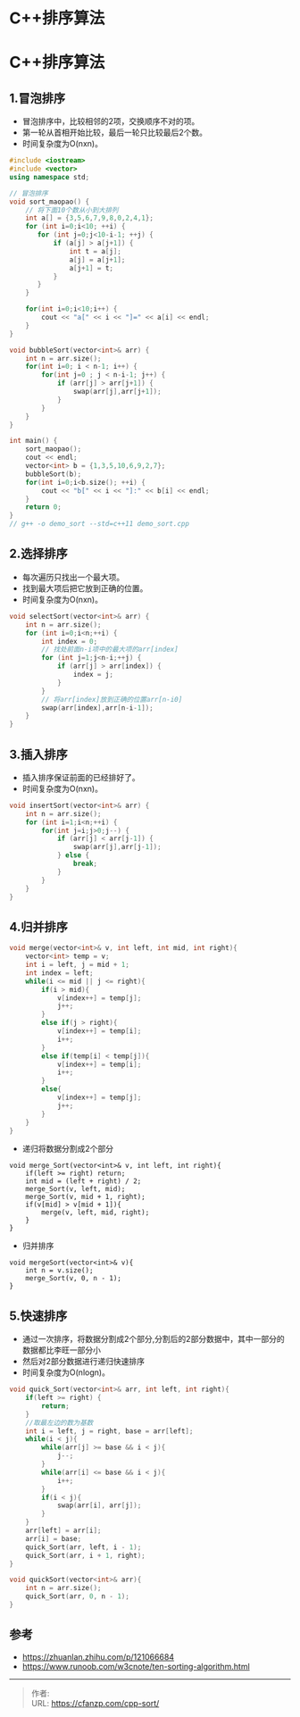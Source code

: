 # C++排序算法


<!--more-->
# C++排序算法
## 1.冒泡排序
- 冒泡排序中，比较相邻的2项，交换顺序不对的项。
- 第一轮从首相开始比较，最后一轮只比较最后2个数。
- 时间复杂度为O(nxn)。

```c++
#include <iostream>
#include <vector>
using namespace std;

// 冒泡排序
void sort_maopao() {
    // 将下面10个数从小到大排列
    int a[] = {3,5,6,7,9,8,0,2,4,1};
    for (int i=0;i<10; ++i) {
       for (int j=0;j<10-i-1; ++j) {
           if (a[j] > a[j+1]) {
               int t = a[j];
               a[j] = a[j+1];
               a[j+1] = t;
           }
       }
    }

    for(int i=0;i<10;i++) {
        cout << "a[" << i << "]=" << a[i] << endl;
    }
}

void bubbleSort(vector<int>& arr) {
    int n = arr.size();
    for(int i=0; i < n-1; i++) {
        for(int j=0 ; j < n-i-1; j++) {
            if (arr[j] > arr[j+1]) {
                swap(arr[j],arr[j+1]);
            }
        }
    }
}

int main() {
    sort_maopao();
    cout << endl;
    vector<int> b = {1,3,5,10,6,9,2,7};
    bubbleSort(b);
    for(int i=0;i<b.size(); ++i) {
        cout << "b[" << i << "]:" << b[i] << endl;
    }
    return 0;
}
// g++ -o demo_sort --std=c++11 demo_sort.cpp
```

## 2.选择排序
- 每次遍历只找出一个最大项。
- 找到最大项后把它放到正确的位置。
- 时间复杂度为O(nxn)。

```c++
void selectSort(vector<int>& arr) {
    int n = arr.size();
    for (int i=0;i<n;++i) {
        int index = 0;
        // 找处前面n-i项中的最大项的arr[index]
        for (int j=1;j<n-i;++j) {
            if (arr[j] > arr[index]) {
                index = j;
            }
        }
        // 将arr[index]放到正确的位置arr[n-i0]
        swap(arr[index],arr[n-i-1]);
    }
}
```

## 3.插入排序
- 插入排序保证前面的已经排好了。
- 时间复杂度为O(nxn)。
```c++
void insertSort(vector<int>& arr) {
    int n = arr.size();
    for (int i=1;i<n;++i) {
        for(int j=i;j>0;j--) {
            if (arr[j] < arr[j-1]) {
                swap(arr[j],arr[j-1]);
            } else {
                break;
            }
        }
    }
}
```

## 4.归并排序
```c++
void merge(vector<int>& v, int left, int mid, int right){
    vector<int> temp = v;
    int i = left, j = mid + 1;
    int index = left;
    while(i <= mid || j <= right){
        if(i > mid){
            v[index++] = temp[j];
            j++;
        }
        else if(j > right){
            v[index++] = temp[i];
            i++;
        }
        else if(temp[i] < temp[j]){
            v[index++] = temp[i];
            i++;
        }
        else{
            v[index++] = temp[j];
            j++;
        }
    }
}
```

- 递归将数据分割成2个部分
```
void merge_Sort(vector<int>& v, int left, int right){
    if(left >= right) return;
    int mid = (left + right) / 2;
    merge_Sort(v, left, mid);
    merge_Sort(v, mid + 1, right);
    if(v[mid] > v[mid + 1]){
        merge(v, left, mid, right);
    }
}
```

- 归并排序
```
void mergeSort(vector<int>& v){
    int n = v.size();
    merge_Sort(v, 0, n - 1);
}
```

## 5.快速排序
- 通过一次排序，将数据分割成2个部分,分割后的2部分数据中，其中一部分的数据都比李旺一部分小
- 然后对2部分数据进行递归快速排序
- 时间复杂度为O(nlogn)。

```c++
void quick_Sort(vector<int>& arr, int left, int right){
    if(left >= right) {
        return;
    }
    //取最左边的数为基数
    int i = left, j = right, base = arr[left];
    while(i < j){
        while(arr[j] >= base && i < j){
            j--;
        }
        while(arr[i] <= base && i < j){
            i++;
        }
        if(i < j){
            swap(arr[i], arr[j]);
        }
    } 
    arr[left] = arr[i];
    arr[i] = base;
    quick_Sort(arr, left, i - 1);
    quick_Sort(arr, i + 1, right);
}

void quickSort(vector<int>& arr){
    int n = arr.size();
    quick_Sort(arr, 0, n - 1);
}
```

## 参考
- https://zhuanlan.zhihu.com/p/121066684
- https://www.runoob.com/w3cnote/ten-sorting-algorithm.html


---

> 作者:   
> URL: https://cfanzp.com/cpp-sort/  

